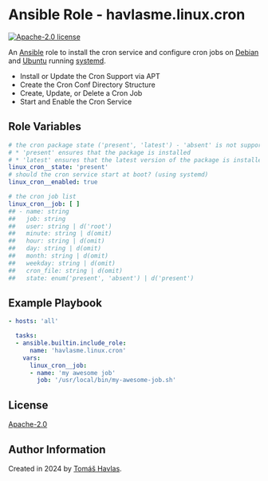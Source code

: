 Ansible Role - havlasme.linux.cron
==================================

[![Apache-2.0 license][license-image]][license-link]

An [Ansible](https://www.ansible.com/) role to install the cron service and configure cron jobs on [Debian](https://www.debian.org/) and [Ubuntu](https://ubuntu.com/) running [systemd](https://systemd.io/).

- Install or Update the Cron Support via APT
- Create the Cron Conf Directory Structure
- Create, Update, or Delete a Cron Job
- Start and Enable the Cron Service

Role Variables
--------------

```yaml
# the cron package state ('present', 'latest') - 'absent' is not supported
# * 'present' ensures that the package is installed
# * 'latest' ensures that the latest version of the package is installed
linux_cron__state: 'present'
# should the cron service start at boot? (using systemd)
linux_cron__enabled: true

# the cron job list
linux_cron__job: [ ]
## - name: string
##   job: string
##   user: string | d('root')
##   minute: string | d(omit)
##   hour: string | d(omit)
##   day: string | d(omit)
##   month: string | d(omit)
##   weekday: string | d(omit)
##   cron_file: string | d(omit)
##   state: enum('present', 'absent') | d('present')
```

Example Playbook
----------------

```yaml
- hosts: 'all'

  tasks:
  - ansible.builtin.include_role:
      name: 'havlasme.linux.cron'
    vars:
      linux_cron__job:
      - name: 'my awesome job'
        job: '/usr/local/bin/my-awesome-job.sh'
```

License
-------

[Apache-2.0][license-link]

Author Information
------------------

Created in 2024 by [Tomáš Havlas](https://havlas.me/).


[license-image]: https://img.shields.io/badge/license-Apache2.0-blue.svg?style=flat-square
[license-link]: ../../LICENSE
